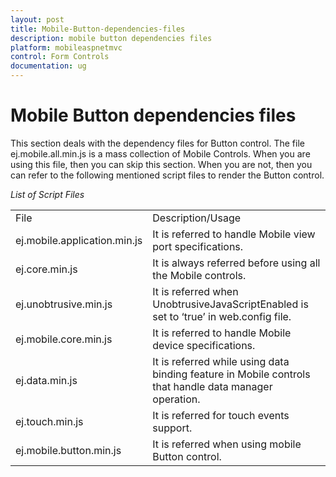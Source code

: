```yaml
---
layout: post
title: Mobile-Button-dependencies-files
description: mobile button dependencies files
platform: mobileaspnetmvc
control: Form Controls
documentation: ug
---
```


# Mobile Button dependencies files

This section deals with the dependency files for Button control. The file ej.mobile.all.min.js is a mass collection of Mobile Controls. When you are using this file, then you can skip this section. When you are not, then you can refer to the following mentioned script files to render the Button control.

_List of Script Files_

<table>
<tr>
<td>
File</td><td>
Description/Usage</td></tr>
<tr>
<td>
ej.mobile.application.min.js</td><td>
It is referred to handle Mobile view port specifications.</td></tr>
<tr>
<td>
ej.core.min.js</td><td>
It is always referred before using all the Mobile controls.</td></tr>
<tr>
<td>
ej.unobtrusive.min.js</td><td>
It is referred when UnobtrusiveJavaScriptEnabled is set to ‘true’ in web.config file.</td></tr>
<tr>
<td>
ej.mobile.core.min.js</td><td>
It is referred to handle Mobile device specifications.</td></tr>
<tr>
<td>
ej.data.min.js</td><td>
It is referred while using data binding feature in Mobile controls that handle data manager operation.</td></tr>
<tr>
<td>
ej.touch.min.js</td><td>
It is referred for touch events support.</td></tr>
<tr>
<td>
ej.mobile.button.min.js</td><td>
It is referred when using mobile Button control.</td></tr>
</table>


